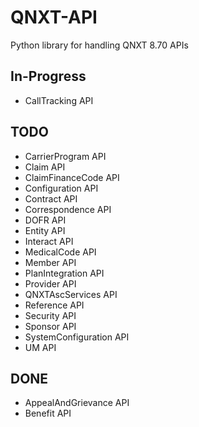 # QNXT-API
Python library for handling QNXT 8.70 APIs


## In-Progress
- CallTracking API

## TODO
- CarrierProgram API
- Claim API
- ClaimFinanceCode API
- Configuration API
- Contract API
- Correspondence API
- DOFR API
- Entity API
- Interact API
- MedicalCode API
- Member API
- PlanIntegration API
- Provider API
- QNXTAscServices API
- Reference API
- Security API
- Sponsor API
- SystemConfiguration API
- UM API

## DONE
- AppealAndGrievance API
- Benefit API
